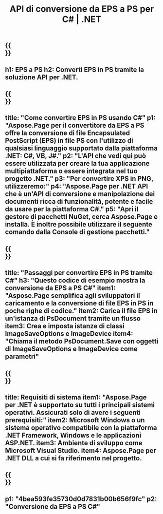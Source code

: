 ﻿---
translation: true
template: /_templates/_conversion-child-net.md
title: API di conversione da EPS a PS per C# |  .NET
url: /net/conversion/eps-to-ps/
description: Codice di esempio per la conversione da EPS a PS C#. Usa il codice di esempio API per la conversione in batch di file EPS in PS all'interno di VB.NET, Asp.NET o qualsiasi applicazione basata su .NET.
informat: EPS
outformat: PS
otherformats: XPS PS
---

{{<section banner>}}
---
h1: EPS a PS
h2: Converti EPS in PS tramite la soluzione API per .NET.
---

{{<section overview>}}
---
title: "Come convertire EPS in PS usando C#"
p1: "Aspose.Page per il convertitore da EPS a PS offre la conversione di file Encapsulated PostScript (EPS) in file PS con l'utilizzo di qualsiasi linguaggio supportato dalla piattaforma .NET: C#, VB, J#."
p2: "L'API che vedi qui può essere utilizzata per creare la tua applicazione multipiattaforma o essere integrata nel tuo progetto .NET."
p3: "Per convertire XPS in PNG, utilizzeremo:"
p4: "Aspose.Page per .NET API che è un'API di conversione e manipolazione dei documenti ricca di funzionalità, potente e facile da usare per la piattaforma C#."
p5: "Apri il gestore di pacchetti NuGet, cerca Aspose.Page e installa. È inoltre possibile utilizzare il seguente comando dalla Console di gestione pacchetti."
---

{{<section feature1>}}
---
title: "Passaggi per convertire EPS in PS tramite C#"
h3: "Questo codice di esempio mostra la conversione da EPS a PS C#"
item1: "Aspose.Page semplifica agli sviluppatori il caricamento e la conversione di file EPS in PS in poche righe di codice."
item2: Carica il file EPS in un'istanza di PsDocument tramite un flusso
item3: Crea e imposta istanze di classi ImageSaveOptions e ImageDevice
item4: "Chiama il metodo PsDocument.Save con oggetti di ImageSaveOptions e ImageDevice come parametri"
---

{{<section feature2>}}
---
title: Requisiti di sistema
item1: "Aspose.Page per .NET è supportato su tutti i principali sistemi operativi. Assicurati solo di avere i seguenti prerequisiti:"
item2: Microsoft Windows o un sistema operativo compatibile con la piattaforma .NET Framework, Windows e le applicazioni ASP.NET.
item3: Ambiente di sviluppo come Microsoft Visual Studio.
item4: Aspose.Page per .NET DLL a cui si fa riferimento nel progetto.
---

{{<section gist>}}
---
p1: "4bea593fe35730d0d7831b00b656f9fc"
p2: "Conversione da EPS a PS C#"
---

